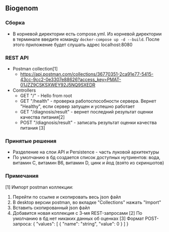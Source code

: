 ## Biogenom

### Сборка
- В корневой директории есть compose.yml. Из корневой директории в терминале введите команду ```docker-compose up -d --build```. После этого приложение будет слушать адрес localhost:8080

### REST API
- Postman collection[1]
  - https://api.postman.com/collections/36770351-2ca91e77-5415-43cc-9cc2-0e3307e88626?access_key=PMAT-01JZZ9CSKSXWEY92J5NQ9SXEDR
- Controllers
  - GET "/" - Hello from root
  - GET "/health" - проверка работоспособности сервера. Вернет "Healthy", если сервер запущен и успешно работает
  - GET "/diagnosis/result" - вернет последний результат оценки качества питания[2]
  - POST "/diagnosis/result" - записать результат оценки качества питания [3]

### Принятые решения
- Разделение на слои API и Persistence - часть луковой архитектуры
- По умолчанию в бд создается список доступных нутриентов: вода, витамин С, витамин B6, витамин D, цинк и йод (взято из скриншотов)

### Примечания
[1] Импорт postman коллекции:
  1. Перейти по ссылке и скопировать весь json файл
  2. В desktop версии postman, во вкладке "Collections" нажать "Import"
  3. Вставить скопированный json файл
  4. Добавится новая коллекция с 3-мя REST-запросами
[2] По умолчанию в бд нет никаких данных об оценках
[3] Формат POST-запроса:
{
  "values": [
    {
      "name": "string",
      "value": 0
    }
  ]
}
